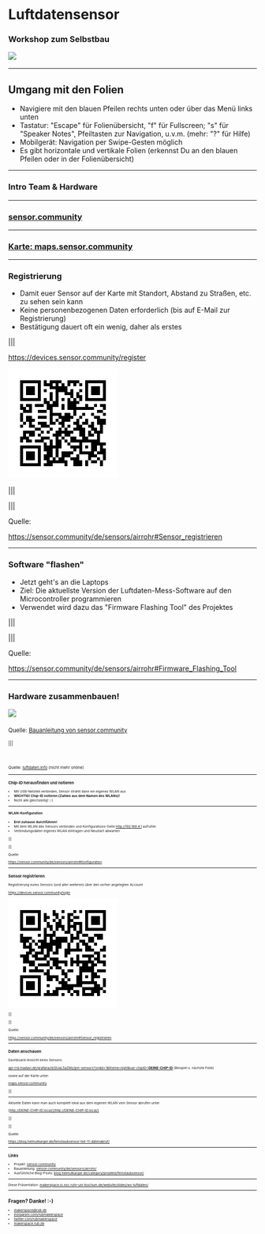 # Luftdatensensor

### Workshop zum Selbstbau

![](https://git.noc.rub.de/makerspace/website/-/raw/main/docs/medien/rub-makerspace-logo.svg)

---

## Umgang mit den Folien 

- Navigiere mit den blauen Pfeilen rechts unten oder über das Menü links unten
- Tastatur: "Escape" für Folienübersicht, "f" für Fullscreen; "s" für "Speaker Notes", Pfeiltasten zur Navigation, u.v.m. (mehr: "?" für Hilfe)
- Mobilgerät: Navigation per Swipe-Gesten möglich
- Es gibt horizontale und vertikale Folien (erkennst Du an den blauen Pfeilen oder in der Folienübersicht)

---

### Intro Team & Hardware


---

### [sensor.community](https://sensor.community)<!-- .element: style="background-color:rgba(200, 200, 200, .6);" -->

<!-- .slide: data-background-iframe="https://sensor.community/de/" -->


---

### [Karte: maps.sensor.community](https://maps.sensor.community/#14/51.4760/7.2294) <!-- .element: style="background-color:rgba(200, 200, 200, .6);" -->

<!-- .slide: data-background-iframe="https://maps.sensor.community/#14/51.4760/7.2294" -->


---

### Registrierung 

- Damit euer Sensor auf der Karte mit Standort, Abstand zu Straßen, etc. zu sehen sein kann
- Keine personenbezogenen Daten erforderlich (bis auf E-Mail zur Registrierung)
- Bestätigung dauert oft ein wenig, daher als erstes

|||

https://devices.sensor.community/register 

![](qr-registrieren.png)

|||

<!-- .slide: data-background-iframe="https://sensor.community/de/sensors/airrohr#Sensor_registrieren" -->

|||

Quelle: 

https://sensor.community/de/sensors/airrohr#Sensor_registrieren

---

### Software "flashen"

- Jetzt geht's an die Laptops
- Ziel: Die aktuellste Version der Luftdaten-Mess-Software auf den Microcontroller programmieren
- Verwendet wird dazu das "Firmware Flashing Tool" des Projektes

|||

<!-- .slide: data-background-iframe="https://sensor.community/de/sensors/airrohr#Firmware_Flashing_Tool" -->

|||

Quelle:

https://sensor.community/de/sensors/airrohr#Firmware_Flashing_Tool

---

### Hardware zusammenbauen! 

![](https://sensor.community/docs/airrohr/nodemcu-v3-bme280.jpeg)

<small>Quelle: [Bauanleitung von sensor.community](https://sensor.community/de/sensors/airrohr/)<small>

|||

<img data-src="schaltplan-feinstaubsensor.jpg" class="r-stretch"/>

<small>Quelle: [luftdaten.info](https://sensor.community/de/sensors/airrohr/) (nicht mehr online)<small>

---

### Chip-ID herausfinden und notieren 

- Mit USB-Netzteil verbinden, Sensor strahlt dann ein eigenes WLAN aus
- **WICHTIG! Chip-ID notieren (Zahlen aus dem Namen des WLANs)!**
- Nicht alle gleichzeitig! ;-) 

---

#### WLAN-Konfiguration

- **Erst zuhause durchführen!**
- Mit dem WLAN des Sensors verbinden und Konfigurations-Seite http://192.168.4.1 aufrufen 
- Verbindungsdaten eigenes WLAN eintragen und Neustart abwarten

|||

<!-- .slide: data-background-iframe="https://sensor.community/de/sensors/airrohr#Konfiguration" -->

|||

Quelle: 

https://sensor.community/de/sensors/airrohr#Konfiguration

---

### Sensor registrieren 

Registrierung eures Sensors (und aller weiteren) über den vorher angelegten Account

https://devices.sensor.community/login

![](qr-login.png)

|||

<!-- .slide: data-background-iframe="https://sensor.community/de/sensors/airrohr#Sensor_registrieren" -->

|||

Quelle: 

https://sensor.community/de/sensors/airrohr#Sensor_registrieren

---

### Daten anschauen

Dashboard-Ansicht eines Sensors: 

[api-rrd.madavi.de/grafana/d/GUaL5aZMz/pm-sensors?orgId=1&theme=light&var-chipID=**DEINE-CHIP-ID**](https://api-rrd.madavi.de/grafana/d/GUaL5aZMz/pm-sensors?orgId=1&theme=light&var-chipID=DEINE-CHIP-ID) (Beispiel s. nächste Folie)

sowie auf der Karte unter: 

[maps.sensor.community](https://maps.sensor.community)

|||

<!-- .slide: data-background-iframe="https://api-rrd.madavi.de/grafana/d/GUaL5aZMz/pm-sensors?orgId=1&theme=light&var-chipID=esp8266-5683038" -->

---

Aktuelle Daten kann man auch komplett lokal aus dem eigenen WLAN vom Sensor abrufen unter: 

[http://DEINE-CHIP-ID.local/](http://DEINE-CHIP-ID.local/)

|||

<!-- .slide: data-background-iframe="https://blog.helmutkarger.de/feinstaubsensor-teil-11-datenabruf/" -->

|||

Quelle: 

https://blog.helmutkarger.de/feinstaubsensor-teil-11-datenabruf/

---

### Links

- Projekt: [sensor.community](https://sensor.community) 
- Bauanleitung: [sensor.community/de/sensors/airrohr/](https://sensor.community/de/sensors/airrohr/)
- Ausführliche Blog-Posts: [blog.helmutkarger.de/category/projekte/feinstaubsensor/](https://blog.helmutkarger.de/category/projekte/feinstaubsensor/)

---

Diese Präsentation: [makerspace.io.noc.ruhr-uni-bochum.de/website/slides/ws-luftdaten/](https://makerspace.io.noc.ruhr-uni-bochum.de/website/slides/ws-luftdaten/)  

---

## Fragen? Danke! :-) 

- [makerspace@rub.de](mailto:makerspace@rub.de)  
- [instagram.com/rubmakerspace](https://instagram.com/rubmakerspace)
- [twitter.com/rubmakerspace](https://twitter.com/rubmakerspace)
- [makerspace.rub.de](https://makerspace.rub.de)
